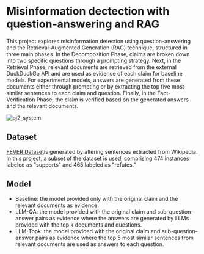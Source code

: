 # Misinformation dectection with question-answering and RAG

This project explores misinformation detection using question-answering and the Retrieval-Augmented Generation (RAG) technique, structured in three main phases. In the Decomposition Phase, claims are broken down into two specific questions through a prompting strategy. Next, in the Retrieval Phase, relevant documents are retrieved from the external DuckDuckGo API and are used as evidence of each claim for baseline models. For experimental models, answers are generated from these documents either through prompting or by extracting the top five most similar sentences to each claim and question. Finally, in the Fact-Verification Phase, the claim is verified based on the generated answers and the relevant documents.

![pj2_system](https://github.com/user-attachments/assets/78a2bca8-0f78-4f27-9470-fc4a2414b698)


## Dataset
[FEVER Dataset](https://huggingface.co/datasets/fever/fever)is generated by altering sentences extracted from Wikipedia. In this project, a subset of the dataset is used, comprising 474 instances labeled as "supports" and 465 labeled as "refutes."

## Model
* Baseline: the model provided only with the original claim and the relevant documents as evidence.
* LLM-QA: the model provided with the original claim and sub-question-answer pairs as evidence where the answers are generated by LLMs provided with the top k documents and questions.
* LLM-Topk: the model provided with the original claim and sub-question-answer pairs as evidence where the top 5 most similar sentences from relevant documents are used as answers to each question.
